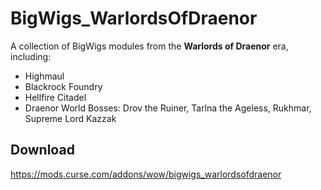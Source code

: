 # BigWigs_WarlordsOfDraenor
A collection of BigWigs modules from the **Warlords of Draenor** era, including:

* Highmaul
* Blackrock Foundry
* Hellfire Citadel
* Draenor World Bosses: Drov the Ruiner, Tarlna the Ageless, Rukhmar, Supreme Lord Kazzak

## Download
https://mods.curse.com/addons/wow/bigwigs_warlordsofdraenor